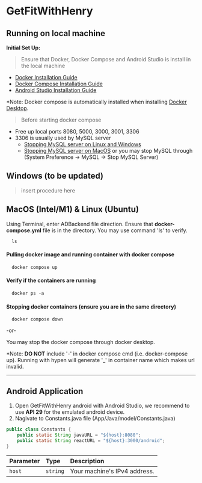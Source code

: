 # GetFitWithHenry

## Running on local machine

**Initial Set Up:** 
    
> Ensure that Docker, Docker Compose and Android Studio is install in the local machine
  - [Docker Installation Guide](https://docs.docker.com/get-docker/)
  - [Docker Compose Installation Guide](https://docs.docker.com/compose/install/)
  - [Android Studio Installation Guide](https://developer.android.com/studio)

*Note: Docker compose is automatically installed when installing [Docker Desktop](https://www.docker.com/products/docker-desktop/).
        
>Before starting docker compose

- Free up local ports 8080, 5000, 3000, 3001, 3306
- 3306 is usually used by MySQL server
  - [Stopping MySQL server on Linux and Windows](https://www.tutorialspoint.com/starting-and-stopping-mysql-server)
  - [Stopping MySQL server on MacOS](https://wpbeaches.com/restart-start-stop-mysql-server-from-command-line-macos-linux/) or you may stop MySQL through (System Preference -> MySQL -> Stop MySQL Server)

## Windows (to be updated)

> insert procedure here


## MacOS (Intel/M1) & Linux (Ubuntu)
Using Terminal, enter ADBackend file direction. Ensure that **docker-compose.yml** file is in the directory. You may use command 'ls' to verify.
```
  ls
```

#### Pulling docker image and running container with docker compose
```
  docker compose up
```

#### Verify if the containers are running
```
  docker ps -a
```

#### Stopping docker containers (ensure you are in the same directory)
```
  docker compose down
```

-or-

You may stop the docker compose through docker desktop.

*Note: **DO NOT** include '-' in docker compose cmd (i.e. docker-compose up). Running with hypen will generate '_' in container name which makes url invalid. 

----

## Android Application

1. Open GetFitWithHenry android with Android Studio, we recommend to use **API 29** for the emulated android device.
2. Nagivate to Constants.java file (App/Java/model/Constants.java)
```java
public class Constants {
    public static String javaURL = "${host}:8080";
    public static String reactURL = "${host}:3000/android";
}
```

| Parameter | Type     | Description                  |
| :-------- | :------- | :-------------------------   |
| `host`    | `string` | Your machine's IPv4 address. |

